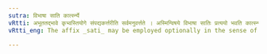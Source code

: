 ```yaml
---
sutra: विभाषा साति कार्त्स्न्ये
vRtti: अभूततद्भावे कृभ्वस्तियोगे संपद्यकर्त्तरीति सर्वमनुवर्त्तते । अस्मिन्विषये विभाषा सातिः प्रत्ययो भवति कार्त्स्न्ये गम्यमाने ॥
vRtti_eng: The affix _sati_ may be employed optionally in the sense of _chvi_, when something is changed in all its parts into something else.

---
```

